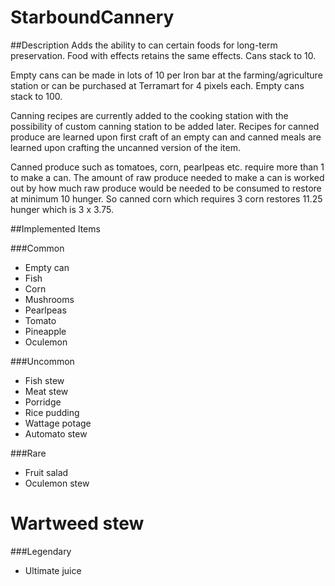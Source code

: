 # StarboundCannery
##Description
Adds the ability to can certain foods for long-term preservation. Food with effects retains the same effects. Cans stack to 10.

Empty cans can be made in lots of 10 per Iron bar at the farming/agriculture station or can be purchased at Terramart for 4 pixels each. Empty cans stack to 100.

Canning recipes are currently added to the cooking station with the possibility of custom canning station to be added later. Recipes for canned produce are learned upon first craft of an empty can and canned meals are learned upon crafting the uncanned version of the item.

Canned produce such as tomatoes, corn, pearlpeas etc. require more than 1 to make a can. The amount of raw produce needed to make a can is worked out by how much raw produce would be needed to be consumed to restore at minimum 10 hunger. So canned corn which requires 3 corn restores 11.25 hunger which is 3 x 3.75.

##Implemented Items

###Common
* Empty can
* Fish
* Corn
* Mushrooms
* Pearlpeas
* Tomato
* Pineapple
* Oculemon

###Uncommon
* Fish stew
* Meat stew
* Porridge
* Rice pudding
* Wattage potage
* Automato stew

###Rare
* Fruit salad
* Oculemon stew
# Wartweed stew

###Legendary
* Ultimate juice